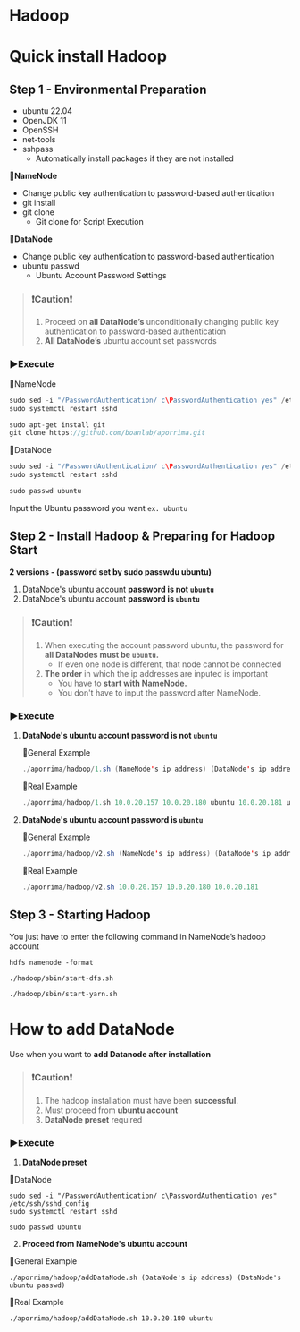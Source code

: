 # Hadoop 

# Quick install Hadoop

## Step 1 - **Environmental Preparation**

- ubuntu 22.04
- OpenJDK 11
- OpenSSH
- net-tools
- sshpass
    - Automatically install packages if they are not installed

🔸**NameNode**

- Change public key authentication to password-based authentication
- git install
- git clone
    - Git clone for Script Execution

🔸**DataNode**

- Change public key authentication to password-based authentication
- ubuntu passwd
    - Ubuntu Account Password Settings

> ### ❗****Caution****❗
>
> 1. Proceed on **all DataNode’s** unconditionally changing public key authentication to password-based authentication
> 2. **All DataNode’s** ubuntu account set passwords

### ▶**Execute**

🔹NameNode

```java
sudo sed -i "/PasswordAuthentication/ c\PasswordAuthentication yes" /etc/ssh/sshd_config
sudo systemctl restart sshd

sudo apt-get install git
git clone https://github.com/boanlab/aporrima.git
```

🔹DataNode

```java
sudo sed -i "/PasswordAuthentication/ c\PasswordAuthentication yes" /etc/ssh/sshd_config
sudo systemctl restart sshd

sudo passwd ubuntu
```

Input the Ubuntu password you want `ex. ubuntu`

## Step 2 - Install Hadoop & Preparing for Hadoop Start

**2 versions - (password set by sudo passwdu ubuntu)**

1. DataNode's ubuntu account **password is not `ubuntu`**
2. DataNode's ubuntu account **password is `ubuntu`**

> ### ❗****Caution****❗
> 
> 1. When executing the account password ubuntu, the password for **all DataNodes must be `ubuntu`.**
>     - If even one node is different, that node cannot be connected
> 2. **The order** in which the ip addresses are inputed is important
>     - You have to **start with NameNode.**
>     - You don't have to input the password after NameNode.

### ▶**Execute**

1. **DataNode's ubuntu account password is not `ubuntu`**
    
    🔹General Example
    
    ```java
    ./aporrima/hadoop/1.sh (NameNode's ip address) (DataNode's ip address) (DataNode's ubuntu passwd) (DataNode's ip address) (DataNode's ubuntu passwd)...
    ```
    
    🔹Real Example
    
    ```java
    ./aporrima/hadoop/1.sh 10.0.20.157 10.0.20.180 ubuntu 10.0.20.181 ubuntu2
    ```
    
2. **DataNode's ubuntu account password is `ubuntu`**
    
    🔹General Example
    
    ```java
    ./aporrima/hadoop/v2.sh (NameNode's ip address) (DataNode's ip address) (DataNode's ip address)...
    ```
    
    🔹Real Example
    
    ```java
    ./aporrima/hadoop/v2.sh 10.0.20.157 10.0.20.180 10.0.20.181
    ```
    

## Step 3 - Starting Hadoop

You just have to enter the following command in NameNode’s hadoop account

`hdfs namenode -format`

`./hadoop/sbin/start-dfs.sh`

`./hadoop/sbin/start-yarn.sh`  
  
    
# How to add DataNode

Use when you want to **add Datanode after installation**

> ### **❗Caution❗**
> 
> 1. The hadoop installation must have been **successful**.
> 2. Must proceed from **ubuntu account**
> 3. **DataNode preset** required

### ****▶Execute****

1. **DataNode preset**

🔹DataNode

```
sudo sed -i "/PasswordAuthentication/ c\PasswordAuthentication yes" /etc/ssh/sshd_config
sudo systemctl restart sshd

sudo passwd ubuntu
```

2. **Proceed from NameNode's ubuntu account**

🔹General Example

```
./aporrima/hadoop/addDataNode.sh (DataNode's ip address) (DataNode's ubuntu passwd)
```

🔹Real Example

```
./aporrima/hadoop/addDataNode.sh 10.0.20.180 ubuntu
```
